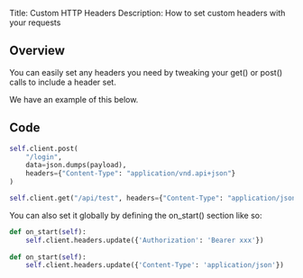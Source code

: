 Title: Custom HTTP Headers
Description: How to set custom headers with your requests

## Overview

You can easily set any headers you need by tweaking your get() or post() calls to include a header set. 

We have an example of this below.

## Code

```python
self.client.post(        
    "/login", 
    data=json.dumps(payload),
    headers={"Content-Type": "application/vnd.api+json"}
)

self.client.get("/api/test", headers={"Content-Type": "application/json"}
```

You can also set it globally by defining the on_start() section like so: 

```python
def on_start(self):
    self.client.headers.update({'Authorization': 'Bearer xxx'})
       
def on_start(self):
    self.client.headers.update({'Content-Type': 'application/json'})    
```


